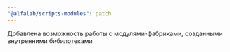 ```yaml
---
"@alfalab/scripts-modules": patch
---
```


Добавлена возможность работы с модулями-фабриками, созданными внутренними бибилотеками
